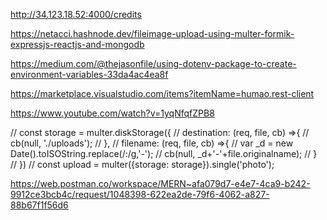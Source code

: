 http://34.123.18.52:4000/credits

https://netacci.hashnode.dev/fileimage-upload-using-multer-formik-expressjs-reactjs-and-mongodb

https://medium.com/@thejasonfile/using-dotenv-package-to-create-environment-variables-33da4ac4ea8f

https://marketplace.visualstudio.com/items?itemName=humao.rest-client

https://www.youtube.com/watch?v=1yqNfqfZPB8



// const storage = multer.diskStorage({
//     destination: (req, file, cb) =>{
//         cb(null, './uploads');
//     },
//     filename: (req, file, cb) =>{
//         var _d = new Date().toISOString.replace(/:/g,'-');
//         cb(null, _d+'-'+file.originalname);
//     }
// })
// const upload = multer({storage: storage}).single('photo');


https://web.postman.co/workspace/MERN~afa079d7-e4e7-4ca9-b242-9912ce3bcb4c/request/1048398-622ea2de-79f6-4062-a827-88b67f1f56d6
